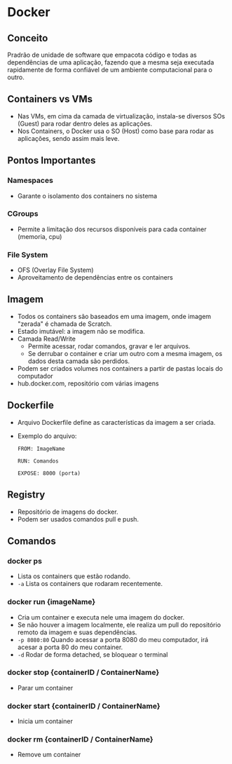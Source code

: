 # Docker

## Conceito

Pradrão de unidade de software que empacota código e todas as dependências de uma aplicação, fazendo que a mesma seja executada rapidamente de forma confiável de um ambiente computacional para o outro.


## Containers vs VMs

- Nas VMs, em cima da camada de virtualização, instala-se diversos SOs (Guest) para rodar dentro deles as aplicações.
- Nos Containers, o Docker usa o SO (Host) como base para rodar as aplicações, sendo assim mais leve.


## Pontos Importantes

### Namespaces

- Garante o isolamento dos containers no sistema

### CGroups

- Permite a limitação dos recursos disponíveis para cada container (memoria, cpu)

### File System

- OFS (Overlay File System)
- Aproveitamento de dependências entre os containers


## Imagem

- Todos os containers são baseados em uma imagem, onde imagem "zerada" é chamada de Scratch.
- Estado imutável: a imagem não se modifica.
- Camada Read/Write
  - Permite acessar, rodar comandos, gravar e ler arquivos.
  - Se derrubar o container e criar um outro com a mesma imagem, os dados desta camada são perdidos.
- Podem ser criados volumes nos containers a partir de pastas locais do computador
- hub.docker.com, repositório com várias imagens

## Dockerfile

- Arquivo Dockerfile define as características da imagem a ser criada.
- Exemplo do arquivo:

      FROM: ImageName
      
      RUN: Comandos
      
      EXPOSE: 8000 (porta)

## Registry

- Repositório de imagens do docker.
- Podem ser usados comandos pull e push.

## Comandos

### docker ps

- Lista os containers que estão rodando.
- `-a` Lista os containers que rodaram recentemente.

### docker run {imageName}

- Cria um container e executa nele uma imagem do docker.
- Se não houver a imagem localmente, ele realiza um pull do repositório remoto da imagem e suas dependências.
- `-p 8080:80` Quando acessar a porta 8080 do meu computador, irá acesar a porta 80 do meu container.
- `-d` Rodar de forma detached, se bloquear o terminal

### docker stop {containerID / ContainerName}

- Parar um container

### docker start {containerID / ContainerName}

- Inicia um container

### docker rm {containerID / ContainerName}

- Remove um container
